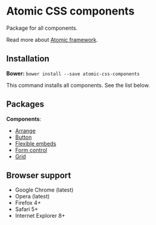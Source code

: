 # Atomic CSS components

Package for all components.

Read more about [Atomic framework](https://github.com/atomic-css/atomic).

## Installation

__Bower:__ `bower install --save atomic-css-components`

This command installs all components. See the list below.

## Packages

__Components__:

* [Arrange](https://github.com/atomic-css/components-arrange)
* [Button](https://github.com/atomic-css/components-button)
* [Flexible embeds](https://github.com/atomic-css/components-flex-embed)
* [Form control](https://github.com/atomic-css/components-form-control)
* [Grid](https://github.com/atomic-css/components-grid)

## Browser support

* Google Chrome (latest)
* Opera (latest)
* Firefox 4+
* Safari 5+
* Internet Explorer 8+
